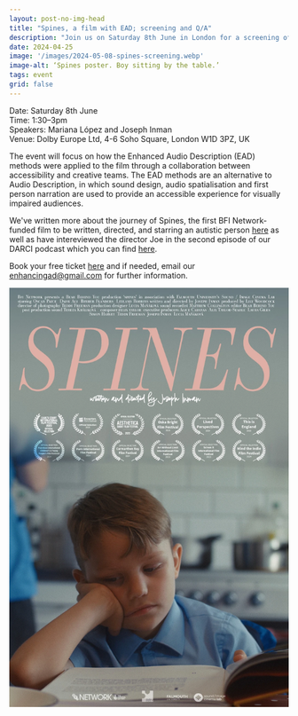 ```yaml
---
layout: post-no-img-head
title: "Spines, a film with EAD; screening and Q/A"
description: "Join us on Saturday 8th June in London for a screening of the short film Spines, written and directed by Joseph Inman, followed by a Q/A."
date: 2024-04-25
image: '/images/2024-05-08-spines-screening.webp'
image-alt: ‘Spines poster. Boy sitting by the table.’
tags: event
grid: false
---
```


Date: Saturday 8th June  
Time: 1:30–3pm  
Speakers: Mariana López and Joseph Inman  
Venue: Dolby Europe Ltd, 4-6 Soho Square, London W1D 3PZ, UK  

The event will focus on how the Enhanced Audio Description (EAD) methods were applied to the film through a collaboration between accessibility and creative teams. The EAD methods are an alternative to Audio Description, in which sound design, audio spatialisation and first person narration are used to provide an accessible experience for visually impaired audiences.

We've written more about the journey of Spines, the first BFI Network-funded film to be written, directed, and starring an autistic person [here](neurodiverse-talent-and-crew) as well as have intereviewed the director Joe in the second episode of our DARCI podcast which you can find [here](darci-02).

Book your free ticket [here](https://tftv.ticketsolve.com/ticketbooth/shows/873660249) and if needed, email our enhancingad@gmail.com for further information.

![Spines poster. Boy sitting by the table.](../images/2024-05-08-spines-screening-2.webp)
  